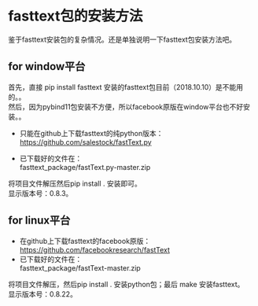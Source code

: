 # fasttext包的安装方法
鉴于fasttext安装包的复杂情况。还是单独说明一下fasttext包安装方法吧。


## for window平台
首先，直接 pip install fasttext 安装的fasttext包目前（2018.10.10）是不能用的。。  
然后，因为pybind11包安装不方便，所以facebook原版在window平台也不好安装。。
- 只能在github上下载fasttext的纯python版本：
https://github.com/salestock/fastText.py 
 
- 已下载好的文件在：  
fasttext_package/fastText.py-master.zip  

将项目文件解压然后pip install . 安装即可。  
显示版本号：0.8.3。

## for linux平台
- 在github上下载fasttext的facebook原版：  
https://github.com/facebookresearch/fastText 
- 已下载好的文件在：  
fasttext_package/fastText-master.zip

将项目文件解压，然后pip install . 安装python包；最后 make 安装fasttext。  
显示版本号：0.8.22。
